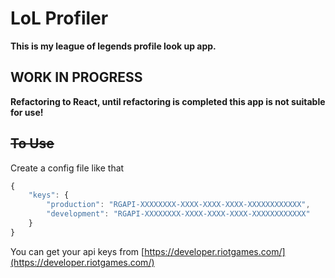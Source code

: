 # LoL Profiler

**This is my league of legends profile look up app.**

## WORK IN PROGRESS

**Refactoring to React, until refactoring is completed this app is not suitable for use!**

## ~~To Use~~
Create a config file like that
```javascript
{
    "keys": {
        "production": "RGAPI-XXXXXXXX-XXXX-XXXX-XXXX-XXXXXXXXXXXX",
        "development": "RGAPI-XXXXXXXX-XXXX-XXXX-XXXX-XXXXXXXXXXXX"
    }
}
```

You can get your api keys from [https://developer.riotgames.com/](https://developer.riotgames.com/)
